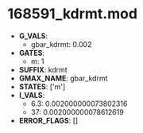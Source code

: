 # 168591_kdrmt.mod

- **G_VALS**:
  - gbar_kdrmt: 0.002
- **GATES**:
  - m: 1
- **SUFFIX**: kdrmt
- **GMAX_NAME**: gbar_kdrmt
- **STATES**: ['m']
- **I_VALS**:
  - 6.3: 0.002000000073802316
  - 37: 0.002000000078612619
- **ERROR_FLAGS**: []
